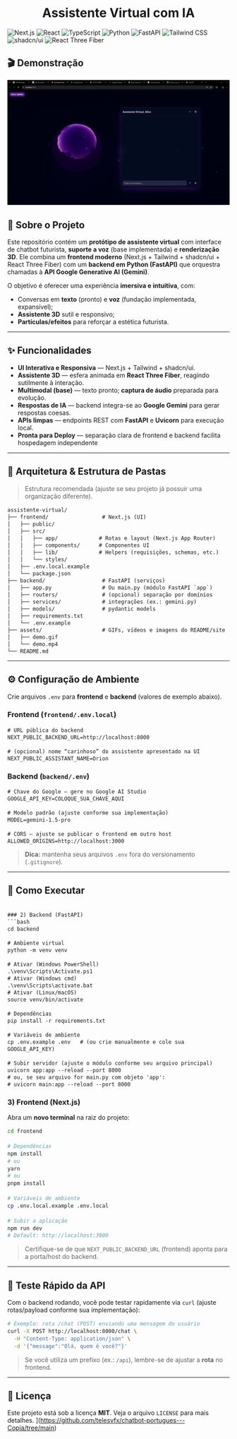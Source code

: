 <div align="center">
  <h1>Assistente Virtual com IA</h1>
</div>

![Next.js](https://img.shields.io/badge/Next-black?style=for-the-badge&logo=next.js&logoColor=white)
![React](https://img.shields.io/badge/React-20232A?style=for-the-badge&logo=react&logoColor=61DAFB)
![TypeScript](https://img.shields.io/badge/TypeScript-007ACC?style=for-the-badge&logo=typescript&logoColor=white)
![Python](https://img.shields.io/badge/Python-FFD43B?style=for-the-badge&logo=python&logoColor=blue)
![FastAPI](https://img.shields.io/badge/FastAPI-005571?style=for-the-badge&logo=fastapi&logoColor=white)
![Tailwind CSS](https://img.shields.io/badge/Tailwind_CSS-38B2AC?style=for-the-badge&logo=tailwind-css&logoColor=white)
![shadcn/ui](https://img.shields.io/badge/shadcn/ui-000000?style=for-the-badge)
![React Three Fiber](https://img.shields.io/badge/React%20Three%20Fiber-000000?style=for-the-badge)



## 🎬 Demonstração

![alt text](image.png) 



## 📖 Sobre o Projeto

Este repositório contém um **protótipo de assistente virtual** com interface de chatbot futurista, **suporte a voz** (base implementada) e **renderização 3D**. Ele combina um **frontend moderno** (Next.js + Tailwind + shadcn/ui + React Three Fiber) com um **backend em Python (FastAPI)** que orquestra chamadas à **API Google Generative AI (Gemini)**.

O objetivo é oferecer uma experiência **imersiva e intuitiva**, com:
- Conversas em **texto** (pronto) e **voz** (fundação implementada, expansível);
- **Assistente 3D** sutil e responsivo;
- **Partículas/efeitos** para reforçar a estética futurista.

---

## ✨ Funcionalidades

- **UI Interativa e Responsiva** — Next.js + Tailwind + shadcn/ui.
- **Assistente 3D** — esfera animada em **React Three Fiber**, reagindo sutilmente à interação.
- **Multimodal (base)** — texto pronto; **captura de áudio** preparada para evolução.
- **Respostas de IA** — backend integra-se ao **Google Gemini** para gerar respostas coesas.
- **APIs limpas** — endpoints REST com **FastAPI** e **Uvicorn** para execução local.
- **Pronta para Deploy** — separação clara de frontend e backend facilita hospedagem independente

---

## 🧱 Arquitetura & Estrutura de Pastas

> Estrutura recomendada (ajuste se seu projeto já possuir uma organização diferente).

```
assistente-virtual/
├── frontend/                 # Next.js (UI)
│   ├── public/
│   ├── src/
│   │   ├── app/             # Rotas e layout (Next.js App Router)
│   │   ├── components/      # Componentes UI
│   │   ├── lib/             # Helpers (requisições, schemas, etc.)
│   │   └── styles/
│   ├── .env.local.example
│   └── package.json
├── backend/                  # FastAPI (serviços)
│   ├── app.py                # Ou main.py (módulo FastAPI `app`)
│   ├── routers/              # (opcional) separação por domínios
│   ├── services/             # integrações (ex.: gemini.py)
│   ├── models/               # pydantic models
│   ├── requirements.txt
│   └── .env.example
├── assets/                   # GIFs, vídeos e imagens do README/site
│   ├── demo.gif
│   └── demo.mp4
└── README.md
```



---

## ⚙️ Configuração de Ambiente

Crie arquivos `.env` para **frontend** e **backend** (valores de exemplo abaixo).

### Frontend (`frontend/.env.local`)
```env
# URL pública do backend
NEXT_PUBLIC_BACKEND_URL=http://localhost:8000

# (opcional) nome “carinhoso” do assistente apresentado na UI
NEXT_PUBLIC_ASSISTANT_NAME=Orion
```

### Backend (`backend/.env`)
```env
# Chave do Google — gere no Google AI Studio
GOOGLE_API_KEY=COLOQUE_SUA_CHAVE_AQUI

# Modelo padrão (ajuste conforme sua implementação)
MODEL=gemini-1.5-pro

# CORS — ajuste se publicar o frontend em outro host
ALLOWED_ORIGINS=http://localhost:3000
```

> **Dica:** mantenha seus arquivos `.env` fora do versionamento (`.gitignore`).

---

## 🚀 Como Executar


```

### 2) Backend (FastAPI)
```bash
cd backend

# Ambiente virtual
python -m venv venv

# Ativar (Windows PowerShell)
.\venv\Scripts\Activate.ps1
# Ativar (Windows cmd)
.\venv\Scripts\activate.bat
# Ativar (Linux/macOS)
source venv/bin/activate

# Dependências
pip install -r requirements.txt

# Variáveis de ambiente
cp .env.example .env   # (ou crie manualmente e cole sua GOOGLE_API_KEY)

# Subir servidor (ajuste o módulo conforme seu arquivo principal)
uvicorn app:app --reload --port 8000
# ou, se seu arquivo for main.py com objeto 'app':
# uvicorn main:app --reload --port 8000
```

### 3) Frontend (Next.js)
Abra um **novo terminal** na raiz do projeto:
```bash
cd frontend

# Dependências
npm install
# ou
yarn
# ou
pnpm install

# Variáveis de ambiente
cp .env.local.example .env.local

# Subir a aplicação
npm run dev
# Default: http://localhost:3000
```

> Certifique-se de que `NEXT_PUBLIC_BACKEND_URL` (frontend) aponta para a porta/host do backend.

---


## 🧪 Teste Rápido da API

Com o backend rodando, você pode testar rapidamente via `curl` (ajuste rotas/payload conforme sua implementação):
```bash
# Exemplo: rota /chat (POST) enviando uma mensagem do usuário
curl -X POST http://localhost:8000/chat \
  -H "Content-Type: application/json" \
  -d '{"message":"Olá, quem é você?"}'
```

> Se você utiliza um prefixo (ex.: `/api`), lembre-se de ajustar a **rota** no frontend.


---

## 📄 Licença

Este projeto está sob a licença **MIT**. Veja o arquivo `LICENSE` para mais detalhes.
](https://github.com/telesvfx/chatbot-portugues---Copia/tree/main)
